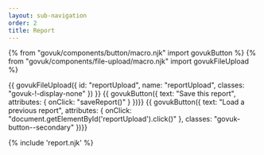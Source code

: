 ```yaml
---
layout: sub-navigation
order: 2
title: Report
---
```


{% from "govuk/components/button/macro.njk" import govukButton %}
{% from "govuk/components/file-upload/macro.njk" import govukFileUpload %}

<div id="report-goes-here"></div>
<style>
  :root {
    --foreground-lightness: 0%;
    --foreground-o-25: hsl(0deg 0% var(--foreground-lightness)/25%);
    --foreground-o-10: hsl(0deg 0% var(--foreground-lightness)/10%);
    --chaarts-purple: rgba(29,112,184,0.5);
    --to-radians: 0.01745329251;
    --scale: 1;
    --step: 0.3;
  }
  main .app-prose-scope>h2.govuk-heading-l, main .app-prose-scope>h3.govuk-heading-m {
    display: none;
  }
  #report_radar:hover {
  --chaarts-purple: rgba(29,112,184,0.9);
  }
  .chaarts[class*=radar] span {
  transition: background 1s;
  }

</style>

{{ govukFileUpload({
  id: "reportUpload",
  name: "reportUpload",
  classes: "govuk-!-display-none"
}) }}
{{ govukButton({
  text: "Save this report",
  attributes: {
    onClick: "saveReport()"
  }
})}}
{{ govukButton({
  text: "Load a previous report",
  attributes: {
    onClick: "document.getElementById('reportUpload').click()"
  },
  classes: "govuk-button--secondary"
})}}

{% include 'report.njk' %}

<script src="/{{"assets/cmm_report.js" | htmlBaseUrl}}"></script>
<link rel="stylesheet" href="/{{"assets/chaarts.min.css" | htmlBaseUrl}}"/>
